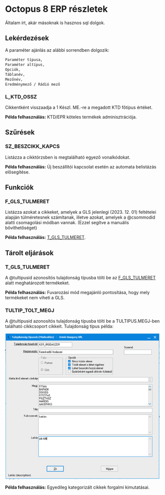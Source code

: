 # Octopus 8 ERP részletek

Általam írt, akár másoknak is hasznos sql dolgok.

## Lekérdezések

A paraméter ajánlás az alábbi sorrendben dolgozik:

```
Paraméter típusa, 
Paraméter altípus, 
Opciók, 
Táblanév, 
Mezőnév, 
Eredménymező / Rádió mező
```

### L_KTD_OSSZ

Cikkentként visszaadja a 1 Készl. ME.-re a megadott KTD főtípus értéket.

**Példa felhasználás:** KTD/EPR köteles termékek adminisztrációja.


## Szűrések

### SZ_BESZCIKK_KAPCS

Listázza a cikktörzsben is megtalálható egyező vonalkódokat.

**Példa felhasználás:** Új beszállítói kapcsolat esetén az automata belistázás elősegítése.


## Funkciók

### F_GLS_TULMERET

Listázza azokat a cikkeket, amelyek a GLS jelenlegi (2023. 12. 01) feltételei alapján túlméretesnek számítanak, illetve azokat, amelyek a @csommodid alatti csomagolási módban vannak. (Ezzel segítve a manuális bővíthetőséget)

**Példa felhasználás:** [T_GLS_TULMERET]([F_GLS_TULMERET](https://github.com/notvillers/O8-recommended-SQL/blob/main/README.md#t_gls_tulmeret)).


## Tárolt eljárások

### T_GLS_TULMERET

A @tultipusid azonosítós tulajdonság típusba tölti be az [F_GLS_TULMERET](https://github.com/notvillers/O8-recommended-SQL/blob/main/README.md#f_gls_tulmeret) alatt meghatározott termékeket.

**Példa felhasználás:** Fuvarozási mód megajánló pontosítása, hogy mely termékeket nem viheti a GLS.


### TULTIP_TOLT_MEGJ

A @tultipusid azonosítós tulajdonság típusba tölti be a TULTIPUS.MEGJ-ben található cikkcsoport cikkeit.
Tulajdonság típus példa:

![TULTIP_TOLT_MEG](https://github.com/notvillers/O8-recommended-SQL/blob/main/T%C3%A1rolt%20elj%C3%A1r%C3%A1sok/TULTIP_TOLT_MEGJ/TULTIP_TOLT_MEGJ.png)

**Példa felhasználás:** Egyedileg kategorizált cikkek forgalmi kimutatásai.